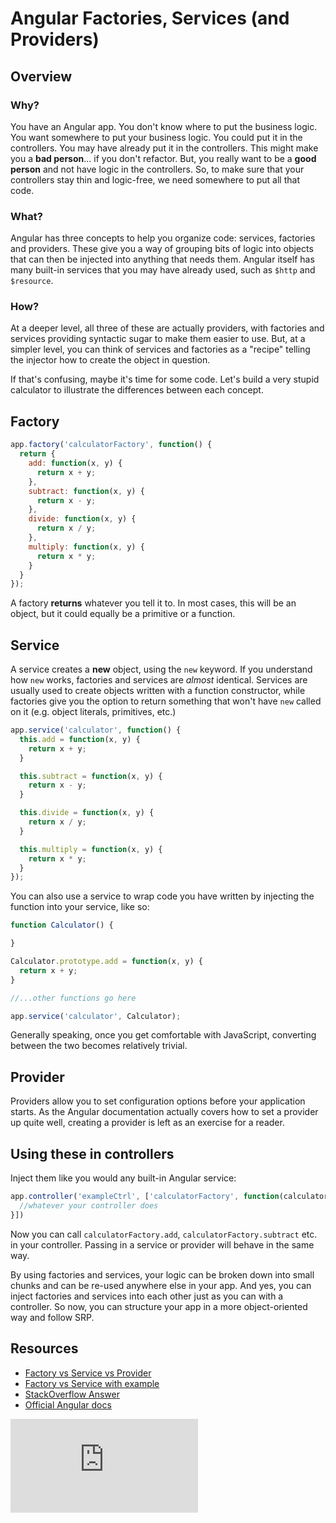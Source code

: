 # Angular Factories, Services (and Providers)

## Overview

### Why?

You have an Angular app. You don't know where to put the business logic. You want somewhere to put your business logic. You could put it in the controllers. You may have already put it in the controllers. This might make you a **bad person**... if you don't refactor. But, you really want to be a **good person** and not have logic in the controllers. So, to make sure that your controllers stay thin and logic-free, we need somewhere to put all that code.

### What?

Angular has three concepts to help you organize code: services, factories and providers. These give you a way of grouping bits of logic into objects that can then be injected into anything that needs them. Angular itself has many built-in services that you may have already used, such as `$http` and `$resource`.

### How?

At a deeper level, all three of these are actually providers, with factories and services providing syntactic sugar to make them easier to use. But, at a simpler level, you can think of services and factories as a "recipe" telling the injector how to create the object in question.

If that's confusing, maybe it's time for some code. Let's build a very stupid calculator to illustrate the differences between each concept.

## Factory

```javascript
app.factory('calculatorFactory', function() {
  return {
    add: function(x, y) {
      return x + y;
    },
    subtract: function(x, y) {
      return x - y;
    },
    divide: function(x, y) {
      return x / y;
    },
    multiply: function(x, y) {
      return x * y;
    }
  }
});
```

A factory **returns** whatever you tell it to. In most cases, this will be an object, but it could equally be a primitive or a function.

## Service

A service creates a **new** object, using the `new` keyword. If you understand how `new` works, factories and services are *almost* identical. Services are usually used to create objects written with a function constructor, while factories give you the option to return something that won't have `new` called on it (e.g. object literals, primitives, etc.)

```javascript
app.service('calculator', function() {
  this.add = function(x, y) {
    return x + y;
  }

  this.subtract = function(x, y) {
    return x - y;
  }

  this.divide = function(x, y) {
    return x / y;
  }

  this.multiply = function(x, y) {
    return x * y;
  }
});
```

You can also use a service to wrap code you have written by injecting the function into your service, like so:

```javascript
function Calculator() {

}

Calculator.prototype.add = function(x, y) {
  return x + y;
}

//...other functions go here

app.service('calculator', Calculator);
```

Generally speaking, once you get comfortable with JavaScript, converting between the two becomes relatively trivial.

## Provider

Providers allow you to set configuration options before your application starts. As the Angular documentation actually covers how to set a provider up quite well, creating a provider is left as an exercise for a reader.

## Using these in controllers

Inject them like you would any built-in Angular service:

```javascript
app.controller('exampleCtrl', ['calculatorFactory', function(calculatorFactory) {
  //whatever your controller does
}])
```

Now you can call `calculatorFactory.add`, `calculatorFactory.subtract` etc. in your controller. Passing in a service or provider will behave in the same way.

By using factories and services, your logic can be broken down into small chunks and can be re-used anywhere else in your app. And yes, you can inject factories and services into each other just as you can with a controller. So now, you can structure your app in a more object-oriented way and follow SRP.

## Resources
- [Factory vs Service vs Provider](http://tylermcginnis.com/angularjs-factory-vs-service-vs-provider/)
- [Factory vs Service with example](http://blog.manishchhabra.com/2013/09/angularjs-service-vs-factory-with-example)
- [StackOverflow Answer](http://stackoverflow.com/questions/15666048/service-vs-provider-vs-factory)
- [Official Angular docs](https://docs.angularjs.org/guide/providers)


![Tracking pixel](https://githubanalytics.herokuapp.com/course/pills/angular_factories_services.md)
